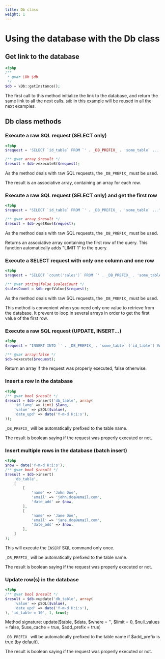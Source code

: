 ```yaml
---
title: Db class
weight: 1
---
```


# Using the database with the Db class

## Get link to the database

```php
<?php
/**
 * @var \Db $db
 */
$db = \Db::getInstance();
```

The first call to this method initialize the link to the database, and return the same link to all the next calls.
`$db` in this example will be reused in all the next examples.

## Db class methods

### Execute a raw SQL request (SELECT only)

```php
<?php
$request = 'SELECT `id_table` FROM `' . _DB_PREFIX_ . 'some_table` ...';

/** @var array $result */
$result = $db->executeS($request);
```

As the method deals with raw SQL requests, the `_DB_PREFIX_` must be used.

The result is an associative array, containing an array for each row.

### Execute a raw SQL request (SELECT only) and get the first row

```php
<?php
$request = "SELECT `id_table` FROM `' . _DB_PREFIX_ . 'some_table` ...";

/** @var array $result */
$result = $db->getRow($request);
```

As the method deals with raw SQL requests, the `_DB_PREFIX_` must be used.

Returns an associative array containing the first row of the query.
This function automatically adds "LIMIT 1" to the query.

### Execute a SELECT request with only one column and one row

```php
<?php
$request = "SELECT `count('sales')` FROM `' . _DB_PREFIX_ . 'some_table` ...";

/** @var string|false $salesCount */
$salesCount = $db->getValue($request);
```

As the method deals with raw SQL requests, the `_DB_PREFIX_` must be used.

This method is convenient when you need only one value to retrieve from the database.
It prevent to loop in several arrays in order to get the first value of the first row.

### Execute a raw SQL request (UPDATE, INSERT...)

```php
<?php
$request = "INSERT INTO `' . _DB_PREFIX_ . 'some_table` (`id_table`) VALUES (10)";

/** @var array|false */
$db->execute($request);
```

Return an array if the request was properly executed, false otherwise.

### Insert a row in the database

```php
<?php
/** @var bool $result */
$result = $db->insert('db_table', array(
    'id_lang' => (int) $lang,
    'value' => pSQL($value),
    'date_upd' => date('Y-m-d H:i:s'),
));
```

`_DB_PREFIX_` will be automatically prefixed to the table name.

The result is boolean saying if the request was properly executed or not.

### Insert multiple rows in the database (batch insert)

```php
<?php
$now = date('Y-m-d H:i:s');
/** @var bool $result */
$result = $db->insert(
    'db_table',
    [
        [
            'name' => 'John Doe',
            'email' => 'john.doe@email.com',
            'date_add' => $now,
        ],
        [
            'name' => 'Jane Doe',
            'email' => 'jane.doe@email.com',
            'date_add' => $now,
        ],
    ]
);
```
This will execute the `INSERT` SQL command only once.

`_DB_PREFIX_` will be automatically prefixed to the table name.

The result is boolean saying if the request was properly executed or not.


### Update row(s) in the database

```php
<?php
/** @var bool $result */
$result = $db->update('db_table', array(
    'value' => pSQL($value),
    'date_upd' => date('Y-m-d H:i:s'),
), 'id_table = 10', 1, true);
```
Method signature: update($table, $data, $where = '', $limit = 0, $null_values = false, $use_cache = true, $add_prefix = true)

`_DB_PREFIX_` will be automatically prefixed to the table name if $add_prefix is true (by default).

The result is boolean saying if the request was properly executed or not.
